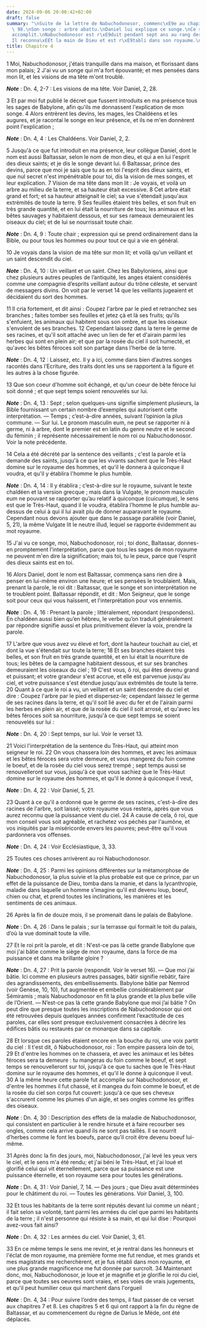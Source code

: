 ```yaml
---
date: 2024-09-06 20:00:42+02:00
draft: false
summary: "\nSuite de la lettre de Nabuchodonosor, commenc\xE9e au chapitre 3, verset\
  \ 98.\nSon songe : arbre abattu.\nDaniel lui explique ce songe.\nCe songe s\u2019\
  accomplit.\nNabuchodonosor est r\xE9duit pendant sept ans au rang des b\xEAtes.\n\
  Il reconna\xEEt la main de Dieu et est r\xE9tabli dans son royaume.\n"
title: Chapitre 4
---
```





1 Moi, Nabuchodonosor, j'étais tranquille dans ma maison, et florissant dans mon palais; 2 J'ai vu un songe qui m'a fort épouvanté; et mes pensées dans mon lit, et les visions de ma tête m'ont troublé.

***Note*** :  Dn. 4, 2-7 : Les visions de ma tête. Voir Daniel, 2, 28.

3 Et par moi fut publié le décret que fussent introduits en ma présence tous les sages de Babylone, afin qu'ils me donnassent l'explication de mon songe. 4 Alors entrèrent les devins, les mages, les Chaldéens et les augures, et je racontai le songe en leur présence, et ils ne m'en donnèrent point l'explication ;

***Note*** :  Dn. 4, 4 : Les Chaldéens. Voir Daniel, 2, 2.

5 Jusqu'à ce que fut introduit en ma présence, leur collègue Daniel, dont le nom est aussi Baltassar, selon le nom de mon dieu, et qui a en lui l'esprit des dieux saints; et je dis le songe devant lui. 6 Baltassar, prince des devins, parce que moi je sais que tu as en toi l'esprit des dieux saints, et que nul secret n'est impénétrable pour toi, dis la vision de mes songes, et leur explication. 7 Vision de ma tête dans mon lit : Je voyais, et voilà un arbre au milieu de la terre, et sa hauteur était excessive. 8 Cet arbre était grand et fort; et sa hauteur atteignait le ciel; sa vue s'étendait jusqu'aux extrémités de toute la terre. 9 Ses feuilles étaient très belles, et son fruit en très grande quantité, et en lui était la nourriture de tous; les animaux et les bêtes sauvages y habitaient dessous, et sur ses rameaux demeuraient les oiseaux du ciel; et de lui se nourrissait toute chair.

***Note*** :  Dn. 4, 9 : Toute chair ; expression qui se prend ordinairement dans la Bible, ou pour tous les hommes ou pour tout ce qui a vie en général.

10 Je voyais dans la vision de ma tête sur mon lit; et voilà qu'un veillant et un saint descendit du ciel.

***Note*** :  Dn. 4, 10 : Un veillant et un saint. Chez les Babyloniens, ainsi que chez plusieurs autres peuples de l’antiquité, les anges étaient considérés comme une compagnie d’esprits veillant autour du trône céleste, et servant de messagers divins. On voit par le verset 14 que les veillants jugeaient et décidaient du sort des hommes.

11 Il cria fortement, et dit ainsi : Coupez l'arbre par le pied et retranchez ses branches ; faites tomber ses feuilles et jetez çà et là ses fruits; qu'ils s'enfuient, les animaux qui habitent sous son ombre, et que les oiseaux s'envolent de ses branches. 12 Cependant laissez dans la terre le germe de ses racines, et qu'il soit attaché avec un lien de fer et d'airain parmi les herbes qui sont en plein air; et que par la rosée du ciel il soit humecté, et qu'avec les bêtes féroces soit son partage dans l'herbe de la terre.

***Note*** :  Dn. 4, 12 : Laissez, etc. Il y a ici, comme dans bien d’autres songes racontés dans l’Ecriture, des traits dont les uns se rapportent à la figure et les autres à la chose figurée.

13 Que son coeur d'homme soit échangé, et qu'un coeur de bête féroce lui soit donné ; et que sept temps soient renouvelés sur lui.

***Note*** :  Dn. 4, 13 : Sept ; selon quelques-uns signifie simplement plusieurs, la Bible fournissant un certain nombre d’exemples qui autorisent cette interprétation. ― Temps ; c’est-à-dire années, suivant l’opinion la plus commune. ― Sur lui. Le pronom masculin eum, ne peut se rapporter ni à germe, ni à arbre, dont le premier est en latin du genre neutre et le second du féminin ; il représente nécessairement le nom roi ou Nabuchodonosor. Voir la note précédente.

14 Cela a été décrété par la sentence des veillants ; c'est la parole et la demande des saints, jusqu'à ce que les vivants sachent que le Très-Haut domine sur le royaume des hommes, et qu'il le donnera à quiconque il voudra, et qu'il y établira l'homme le plus humble.

***Note*** :  Dn. 4, 14 : Il y établira ; c’est-à-dire sur le royaume, suivant le texte chaldéen et la version grecque ; mais dans la Vulgate, le pronom masculin eum ne pouvant se rapporter qu’au relatif à quiconque (cuicumque), le sens est que le Très-Haut, quand il le voudra, établira l’homme le plus humble au-dessus de celui à qui il lui avait plu de donner auparavant le royaume. Cependant nous devons ajouter que dans le passage parallèle (voir Daniel, 5, 21), la même Vulgate lit le neutre illud, lequel se rapporte évidemment au mot royaume.

15 J'ai vu ce songe, moi, Nabuchodonosor, roi ; toi donc, Baltassar, donnes-en promptement l'interprétation, parce que tous les sages de mon royaume ne peuvent m'en dire la signification; mais toi, tu le peux, parce que l'esprit des dieux saints est en toi.


16 Alors Daniel, dont le nom est Baltassar, commença sans rien dire à penser en lui-même environ une heure; et ses pensées le troublaient. Mais, prenant la parole, le roi dit : Baltassar, que le songe et son interprétation ne te troublent point. Baltassar répondit, et dit : Mon Seigneur, que le songe soit pour ceux qui vous haïssent, et l'interprétation pour vos ennemis.

***Note*** :  Dn. 4, 16 : Prenant la parole ; littéralement, répondant (respondens). En chaldéen aussi bien qu’en hébreu, le verbe qu’on traduit généralement par répondre signifie aussi et plus primitivement élever la voix, prendre la parole.

17 L'arbre que vous avez vu élevé et fort, dont la hauteur touchait au ciel, et dont la vue s'étendait sur toute la terre; 18 Et ses branches étaient très belles, et son fruit en très grande quantité, et en lui était la nourriture de tous; les bêtes de la campagne habitaient dessous, et sur ses branches demeuraient les oiseaux du ciel ; 19 C'est vous, ô roi, qui êtes devenu grand et puissant; et votre grandeur s'est accrue, et elle est parvenue jusqu'au ciel, et votre puissance s'est étendue jusqu'aux extrémités de toute la terre. 20 Quant à ce que le roi a vu, un veillant et un saint descendre du ciel et dire : Coupez l'arbre par le pied et dispersez-le; cependant laissez le germe de ses racines dans la terre, et qu'il soit lié avec du fer et de l'airain parmi les herbes en plein air, et que de la rosée du ciel il soit arrosé, et qu'avec les bêtes féroces soit sa nourriture, jusqu'à ce que sept temps se soient renouvelés sur lui :

***Note*** :  Dn. 4, 20 : Sept temps, sur lui. Voir le verset 13.

21 Voici l'interprétation de la sentence du Très-Haut, qui atteint mon seigneur le roi. 22 On vous chassera loin des hommes, et avec les animaux et les bêtes féroces sera votre demeure, et vous mangerez du foin comme le boeuf, et de la rosée du ciel vous serez trempé ; sept temps aussi se renouvelleront sur vous, jusqu'à ce que vous sachiez que le Très-Haut domine sur le royaume des hommes, et qu'il le donne à quiconque il veut,

***Note*** :  Dn. 4, 22 : Voir Daniel, 5, 21.

23 Quant à ce qu'il a ordonné que le germe de ses racines, c'est-à-dire des racines de l'arbre, soit laissé; votre royaume vous restera, après que vous aurez reconnu que la puissance vient du ciel. 24 A cause de cela, ô roi, que mon conseil vous soit agréable, et rachetez vos péchés par l'aumône, et vos iniquités par la miséricorde envers les pauvres; peut-être qu'il vous pardonnera vos offenses.

***Note*** :  Dn. 4, 24 : Voir Ecclésiastique, 3, 33.


25 Toutes ces choses arrivèrent au roi Nabuchodonosor.

***Note*** :  Dn. 4, 25 : Parmi les opinions différentes sur la métamorphose de Nabuchodonosor, la plus suivie et la plus probable est que ce prince, par un effet de la puissance de Dieu, tomba dans la manie, et dans la lycanthropie, maladie dans laquelle un homme s’imagine qu’il est devenu loup, boeuf, chien ou chat, et prend toutes les inclinations, les manières et les sentiments de ces animaux.

26 Après la fin de douze mois, il se promenait dans le palais de Babylone.

***Note*** :  Dn. 4, 26 : Dans le palais ; sur la terrasse qui formait le toit du palais, d’où la vue dominait toute la ville.

27 Et le roi prit la parole, et dit : N'est-ce pas là cette grande Babylone que moi j'ai bâtie comme le siège de mon royaume, dans la force de ma puissance et dans ma brillante gloire ?

***Note*** :  Dn. 4, 27 : Prit la parole (respondit. Voir le verset 16). ― Que moi j’ai bâtie. Ici comme en plusieurs autres passages, bâtir signifie rebâtir, faire des agrandissements, des embellissements. Babylone bâtie par Nemrod (voir Genèse, 10, 10), fut augmentée et embellie considérablement par Sémiramis ; mais Nabuchodonosor en fit la plus grande et la plus belle ville de l’Orient. ― N’est-ce pas là cette grande Babylone que moi j’ai bâtie ? On peut dire que presque toutes les inscriptions de Nabuchodonosor qui ont été retrouvées depuis quelques années confirment l’exactitude de ces paroles, car elles sont presque exclusivement consacrées à décrire les édifices bâtis ou restaurés par ce monarque dans sa capitale.

28 Et lorsque ces paroles étaient encore en la bouche du roi, une voix partit du ciel : Il t'est dit, ô Nabuchodonosor, roi : Ton empire passera loin de toi, 29 Et d'entre les hommes on te chassera, et avec les animaux et les bêtes féroces sera ta demeure : tu mangeras du foin comme le boeuf, et sept temps se renouvelleront sur toi, jusqu'à ce que tu saches que le Très-Haut domine sur le royaume des hommes, et qu'il le donne à quiconque il veut. 30 A la même heure cette parole fut accomplie sur Nabuchodonosor, et d'entre les hommes il fut chassé, et il mangea du foin comme le boeuf, et de la rosée du ciel son corps fut couvert: jusqu'à ce que ses cheveux s'accrurent comme les plumes d'un aigle, et ses ongles comme les griffes des oiseaux.

***Note*** :  Dn. 4, 30 : Description des effets de la maladie de Nabuchodonosor, qui consistent en particulier à le rendre hirsute et à faire recourber ses ongles, comme cela arrive quand ils ne sont pas taillés. Il se nourrit d’herbes comme le font les boeufs, parce qu’il croit être devenu boeuf lui-même.


31 Après donc la fin des jours, moi, Nabuchodonosor, j'ai levé les yeux vers le ciel, et le sens m'a été rendu; et j'ai béni le Très-Haut, et j'ai loué et glorifié celui qui vit éternellement, parce que sa puissance est une puissance éternelle, et son royaume sera pour toutes les générations.

***Note*** :  Dn. 4, 31 : Voir Daniel, 7, 14. ― Des jours ; que Dieu avait déterminées pour le châtiment du roi. ― Toutes les générations. Voir Daniel, 3, 100.

32 Et tous les habitants de la terre sont réputés devant lui comme un néant ; il fait selon sa volonté, tant parmi les armées du ciel que parmi les habitants de la terre ; il n'est personne qui résiste à sa main, et qui lui dise : Pourquoi avez-vous fait ainsi?

***Note*** :  Dn. 4, 32 : Les armées du ciel. Voir Daniel, 3, 61.

33 En ce même temps le sens me revint, et je rentrai dans les honneurs et l'éclat de mon royaume, ma première forme me fut rendue, et mes grands et mes magistrats me recherchèrent, et je fus rétabli dans mon royaume, et une plus grande magnificence me fut donnée par surcroît. 34 Maintenant donc, moi, Nabuchodonosor, je loue et je magnifie et je glorifie le roi du ciel, parce que toutes ses oeuvres sont vraies, et ses voies de vrais jugements, et qu'il peut humilier ceux qui marchent dans l'orgueil

***Note*** :  Dn. 4, 34 : Pour suivre l’ordre des temps, il faut passer de ce verset aux chapitres 7 et 8. Les chapitres 5 et 6 qui ont rapport à la fin du règne de Baltassar, et au commencement du règne de Darius le Mède, ont été déplacés.

